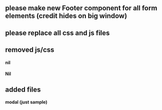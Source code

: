 ## please make new Footer component for all form elements (credit hides on big window)

## please replace all css and js files

## removed js/css

#### nil

#### Nil

## added files

#### modal (just sample)
